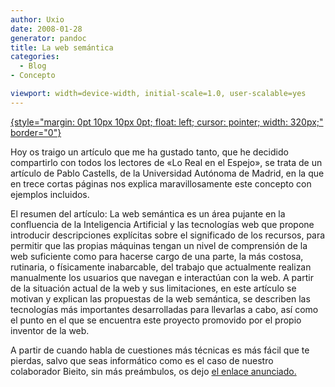 ```yaml
---
author: Uxio
date: 2008-01-28
generator: pandoc
title: La web semántica
categories:
  - Blog
- Concepto

viewport: width=device-width, initial-scale=1.0, user-scalable=yes
---
```


[![](){style="margin: 0pt 10px 10px 0pt; float: left; cursor: pointer; width: 320px;"
border="0"}]()

Hoy os traigo un artículo que me ha gustado tanto, que he decidido
compartirlo con todos los lectores de «Lo Real en el Espejo», se trata
de un artículo de Pablo Castells, de la Universidad Autónoma de Madrid,
en la que en trece cortas páginas nos explica maravillosamente este
concepto con ejemplos incluidos.

El resumen del artículo: La web semántica es un área pujante en la
confluencia de la Inteligencia Artificial y las tecnologías web que
propone introducir descripciones explícitas sobre el significado de los
recursos, para permitir que las propias máquinas tengan un nivel de
comprensión de la web suficiente como para hacerse cargo de una parte,
la más costosa, rutinaria, o físicamente inabarcable, del trabajo que
actualmente realizan manualmente los usuarios que navegan e interactúan
con la web. A partir de la situación actual de la web y sus
limitaciones, en este artículo se motivan y explican las propuestas de
la web semántica, se describen las tecnologías más importantes
desarrolladas para llevarlas a cabo, así como el punto en el que se
encuentra este proyecto promovido por el propio inventor de la web.

A partir de cuando habla de cuestiones más técnicas es más fácil que te
pierdas, salvo que seas informático como es el caso de nuestro
colaborador Bieito, sin más preámbulos, os dejo [el enlace
anunciado.](http://arantxa.ii.uam.es/~castells/publications/castells-uclm03.pdf)
